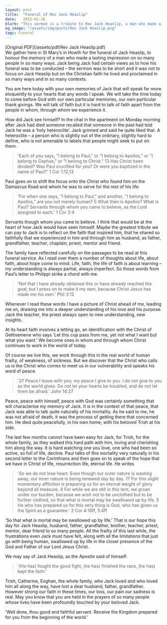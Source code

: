 ```yaml
---
layout: post
title:  "Funeral of Rev Jack Heaslip"
date:   2015-02-26
blurb: "This sermon is a tribute to Rev Jack Heaslip, a man who made a lasting impression on many people in various ways. It reflects on the faith that inspired him and that he shared so faithfully. The sermon also discusses the concept of faith, the journey of learning, and the hope we have in Christ of life, resurrection life, and eternal life."
og_image: "/assets/img/posts/Rev Jack Heaslip.png"
tags: Funeral
---
```

[Original PDF](/assets/pdf/Rev Jack Heaslip.pdf)    
We gather here in St Mary’s in Howth for the funeral of Jack Heaslip, to honour the memory of a man who made a lasting impression on so many people in so many ways. Jack being Jack had certain views as to how his funeral was to be conducted – the sermon was to be short and it was not to focus on Jack Heaslip but on the Christian faith he lived and proclaimed in so many ways and in so many contexts.

You are here today with your own memories of Jack that will speak far more eloquently to your hearts that any words I speak. We will take the time today to come before God with our own particular memories, our own particular thank givings. We will talk of faith but it is hard to talk of faith apart from the people in whom, through whom we experience it.

How did Jack see himself? In the chat in the apartment on Monday morning after Jack had died someone recalled that someone in the past had told Jack he was a ‘holy heteroclite’. Jack grinned and said he quite liked that. A heteroclite – a person who is slightly out of the ordinary, slightly hard to define, who is not amenable to labels that people might seek to put on them.

> 'Each of you says, "I belong to Paul," or "I belong to Apollos," or "I belong to Cephas," or "I belong to Christ." 13 Has Christ been divided? Was Paul crucified for you? Or were you baptized in the name of Paul?'
1 Cor 1:12,13

Paul goes on to shift the focus onto the Christ who found him on the Damascus Road and whom he was to serve for the rest of his life.

> 'For when one says, "I belong to Paul," and another, "I belong to Apollos," are you not merely human? 5 What then is Apollos? What is Paul? Servants through whom you came to believe, as the Lord assigned to each.' 1 Cor 3:4

Servants though whom you came to believe. I think that would be at the heart of how Jack would have seen himself. Maybe the greatest tribute we can pay to Jack is to reflect on the faith that inspired him, that he shared so faithfully that we experienced in him and through him as husband, as father, grandfather, teacher, chaplain, priest, mentor and friend.

The family have reflected carefully on the passages to be read at this funeral service. As I read over them a number of thoughts about life, about faith, about hope come to mind. Life, faith, the life of faith is about learning – my understanding is always partial, always imperfect. So those words from Paul’s letter to Philippi strike a chord with me.

> 'Not that I have already obtained this or have already reached the goal; but I press on to make it my own, because Christ Jesus has made me his own.' Phil 3:12

Whenever I read these words I have a picture of Christ ahead of me, leading me on, drawing me into a deeper understanding of his love and his purpose. Jack the teacher, the priest always open to new understanding, new insights.

At its heart faith involves a letting go, an identification with the Christ of Gethsemene who says ‘Let this cup pass from me, yet not what I want but what you want.’ We become ones in whom and through whom Christ continues to work in the world of today.

Of course we live this, we work through this in the real world of human frailty, of weakness, of sickness. But we discover that the Christ who calls us is the Christ who comes to meet us in our vulnerability and speaks his word of peace.

> '27 Peace I leave with you; my peace I give to you. I do not give to you as the world gives. Do not let your hearts be troubled, and do not let them be afraid.' John 14:27

Peace, peace with himself, peace with God was certainly something that will characterise my memory of Jack. It is in the context of that peace, that Jack was able to talk quite naturally of his mortality. As he said to me, he was not afraid of death, it was the process of getting there that concerned him. He died quite peacefully, in his own home, with his beloved Trish at his side.

The last few months cannot have been easy for Jack, for Trish, for the whole family, as they walked this hard path with him, loving and cherishing him along the way. It is hard watching one you love, one who had been so active, so full of life, decline. Paul talks of this mortality very naturally in his second letter to the Corinthians and then goes on to speak of the hope that we have in Christ of life, resurrection life, eternal life. He writes

> 'So we do not lose heart. Even though our outer nature is wasting away, our inner nature is being renewed day by day. 17 For this slight momentary affliction is preparing us for an eternal weight of glory beyond all measure, 4 For while we are still in this tent, we groan under our burden, because we wish not to be unclothed but to be further clothed, so that what is mortal may be swallowed up by life. 5 He who has prepared us for this very thing is God, who has given us the Spirit as a guarantee.' 2 Cor 4:16ff, 5:4ff

'So that what is mortal may be swallowed up by life.’ That is our hope this day for Jack Heaslip, husband, father, grandfather, brother, teacher, priest, mentor, dear friend to so many people. All the frailty of this last while, the frustrations even Jack must have felt, along with all the limitations that just go with being human, swallowed up by life in the closer presence of the God and Father of our Lord Jesus Christ.

We may say of Jack Heaslip, as the Apostle said of himself:

> '(He has) fought the good fight, (he has) finished the race, (he has) kept the faith.'

Trish, Catherine, Eoghan, the whole family, who Jack loved and who loved him all along the way, have lost a dear husband, father, grandfather. However strong our faith in these times, our loss, our pain our sadness is real. May you know that you are held in the prayers of so many people whose lives have been profoundly touched by your beloved Jack.

'Well done, thou good and faithful servant. Receive the Kingdom prepared for you from the beginning of the world.'
